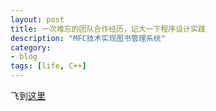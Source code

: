 ```yaml
---
layout: post
title: 一次难忘的团队合作经历，记大一下程序设计实践
description: "MFC技术实现图书管理系统"
category: 
- blog
tags: [life, C++]
---
```


飞到[这里](http://jasonlvhit.github.io/articles)

